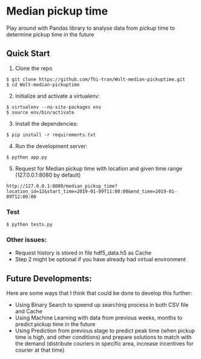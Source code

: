 # Median pickup time

Play around with Pandas library to analyse data from pickup time to determine pickup time in the future

## Quick Start

1. Clone the repo
```
$ git clone https://github.com/Thi-tran/Wolt-median-pickuptime.git
$ cd Wolt-median-pickuptime
```

2. Initialize and activate a virtualenv:
```
$ virtualenv --no-site-packages env
$ source env/bin/activate
```
3. Install the dependencies:
```
$ pip install -r requirements.txt
```
4. Run the development server:
```
$ python app.py
```
5. Request for Median pickup time with location and given time range (127.0.0.1:8080 by default)
```
http://127.0.0.1:8080/median_pickup_time?location_id=12&start_time=2019-01-09T11:00:00&end_time=2019-01-09T12:00:00
```

### Test 
```
$ python tests.py
```

### Other issues: 
- Request history is stored in file hdf5_data.h5 as Cache 
- Step 2 might be optional if you have already had virtual environment

## Future Developments: 
Here are some ways that I think that could be done to develop this further: 
- Using Binary Search to speend up searching process in both CSV file and Cache 
- Using Machine Learning with data from previous weeks, months to predict pickup time in the future
- Using Prediction from previous stage to predict peak time (when pickup time is high, and other conditions) and prepare solutions to match with the demand (distribute couriers in specific area, increase incentives for courier at that time)
